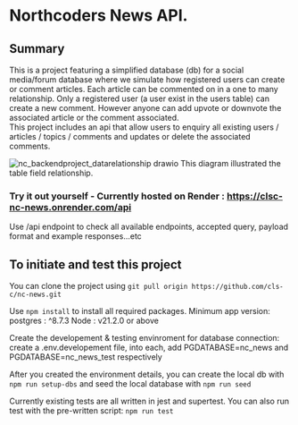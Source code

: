 # Northcoders News API. 

## Summary
This is a project featuring a simplified database (db) for a social media/forum database where we simulate how registered users can create or comment articles. Each article can be commented on in a one to many relationship. 
Only a registered user (a user exist in the users table) can create a new comment. However anyone can add upvote or downvote the associated article or the comment associated.  
This project includes an api that allow users to enquiry all existing users / articles / topics / comments and updates or delete the associated comments. 

![nc_backendproject_datarelationship drawio](https://github.com/cls-c/nc-news/assets/24395930/0f56f24d-831b-4b30-8722-6ee08405ca81)
This diagram illustrated the table field relationship. 


### Try it out yourself - Currently hosted on Render : https://clsc-nc-news.onrender.com/api 
Use /api endpoint to check all available endpoints, accepted query, payload format and example responses...etc



## To initiate and test this project
You can clone the project using ```git pull origin https://github.com/cls-c/nc-news.git```

Use `npm install` to install all required packages. 
Minimum app version: 
postgres : ^8.7.3
Node : v21.2.0 or above

Create the developement & testing envinroment for database connection: create a .env.developement file, into each, add PGDATABASE=nc_news and PGDATABASE=nc_news_test respectively

After you created the environment details, you can create the local db with `npm run setup-dbs` and seed the local database with  `npm run seed`

Currently existing tests are all written in jest and supertest. You can also run test with the pre-written script: `npm run test` 


